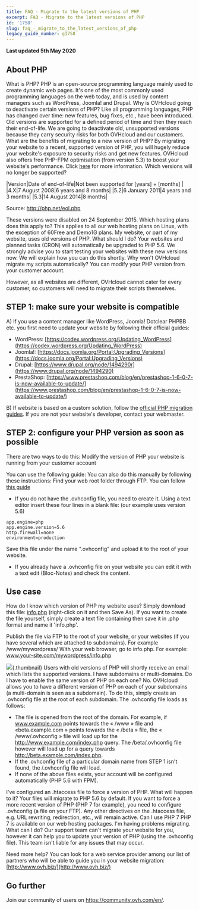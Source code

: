 ```yaml
---
title: FAQ - Migrate to the latest versions of PHP
excerpt: FAQ - Migrate to the latest versions of PHP
id: '1758'
slug: faq_-_migrate_to_the_latest_versions_of_php
legacy_guide_number: g1758
---
```


**Last updated 5th May 2020**

## About PHP

What is PHP?
PHP is an open-source programming language mainly used to create dynamic web pages.
It's one of the most commonly used programming languages on the web today, and is used by content managers such as WordPress, Joomla! and Drupal.
Why is OVHcloud going to deactivate certain versions of PHP?
Like all programming languages, PHP has changed over time: new features, bug fixes, etc., have been introduced. Old versions are supported for a defined period of time and then they reach their end-of-life. We are going to deactivate old, unsupported versions because they carry security risks for both OVHcloud and our customers.
What are the benefits of migrating to a new version of PHP?
By migrating your website to a recent, supported version of PHP, you will hugely reduce your website's exposure to security risks and get new features.
OVHcloud also offers free PHP-FPM optimisation (from version 5.3) to boost your website's performance. Click [here](../enable_php_optimisation_with_ovh_web_hosting/) for more information.
Which versions will no longer be supported?

|Version|Date of end-of-life|Not been supported for [years] + [months] |
|4.X|7 August 2008|6 years and 8 months|
|5.2|6 January 2011|4 years and 3 months|
|5.3|14 August 2014|8 months|


Source: http://php.net/eol.php

These versions were disabled on 24 September 2015.
Which hosting plans does this apply to?
This applies to all our web hosting plans on Linux, with the exception of 60Free and Demo1G plans.
My website, or part of my website, uses old versions of PHP. What should I do?
Your websites and planned tasks (CRON) will automatically be upgraded to PHP 5.6.
We strongly advise you to start testing your websites with these new versions now. We will explain how you can do this shortly.
Why won't OVHcloud migrate my scripts automatically?
You can modify your PHP version from your customer account. 

However, as all websites are different, OVHcloud cannot cater for every customer, so customers will need to migrate their scripts themselves.


## STEP 1: make sure your website is compatible
A) If you use a content manager like WordPress, Joomla! Dotclear PHPBB etc. you first need to update your website by following their official guides:

- WordPress: [https://codex.wordpress.org/Updating_WordPress](https://codex.wordpress.org/Updating_WordPress)
- Joomla!: [https://docs.joomla.org/Portal:Upgrading_Versions](https://docs.joomla.org/Portal:Upgrading_Versions)
- Drupal: [https://www.drupal.org/node/1494290r](https://www.drupal.org/node/1494290)
- PrestaShop: [https://www.prestashop.com/blog/en/prestashop-1-6-0-7-is-now-available-to-update/](https://www.prestashop.com/blog/en/prestashop-1-6-0-7-is-now-available-to-update/)


B) If website is based on a custom solution, follow the [official PHP migration guides](http://php.net/manual/en/appendices.php).
If you are not your website's developer, contact your webmaster.


## STEP 2: configure your PHP version as soon as possible
There are two ways to do this:
Modify the version of PHP your website is running from your customer account

You can use the following guide:
[]({legacy}1999)
You can also do this manually by following these instructions:
Find your web root folder through FTP. You can follow [this guide](../web_hosting_filezilla_user_guide/)


- If you do not have the .ovhconfig file, you need to create it. Using a text editor insert these four lines in a blank file: (our example uses version 5.6)


```
app.engine=php
app.engine.version=5.6
http.firewall=none
environment=production
```

Save this file under the name ".ovhconfig" and upload it to the root of your website.  


- If you already have a .ovhconfig file on your website you can edit it with a text edit (Bloc-Notes) and check the content. 


## Use case
How do I know which version of PHP my website uses?
Simply download this file: [info.php](https://www.ovh.com/fr/documents/info.php) (right-click on it and then Save As).
If you want to create the file yourself, simply create a text file containing <?php phpinfo(); ?> then save it in .php format and name it 'info.php'.

Publish the file via FTP to the root of your website, or your websites (if you have several which are attached to subdomains). For example /www/mywordpress/
With your web browser, go to info.php. For example: www.your-site.com/mywordpress/info.php

![](images/img_2601.jpg){.thumbnail}
Users with old versions of PHP will shortly receive an email which lists the supported versions.
I have subdomains or multi-domains. Do I have to enable the same version of PHP on each one?
No. OVHcloud allows you to have a different version of PHP on each of your subdomains (a multi-domain is seen as a subdomain).
To do this, simply create an .ovhconfig file at the root of each subdomain. The .ovhconfig file loads as follows:


- The file is opened from the root of the domain. For example, if www.example.com points towards the « /www » file and «beta.example.com » points towards the « /beta » file, the « /www/.ovhconfig » file will load up for the http://www.example.com/index.php query. The /beta/.ovhconfig file however will load up for a query towards http://beta.example.com/index.php.
- If the .ovhconfig file of a particular domain name from STEP 1 isn't found, the /.ovhconfig file will load.
- If none of the above files exists, your account will be configured automatically (PHP 5.6 with FPM).


I've configured an .htaccess file to force a version of PHP. What will happen to it?
Your files will migrate to PHP 5.6 by default. If you want to force a more recent version of PHP (PHP 7 for example), you need to configure .ovhconfig (a file on your FTP).
Any other directives on the .htaccess file, e.g. URL rewriting, redirection, etc., will remain active.
 Can I use PHP 7
PHP 7 is available on our web hosting packages.
I'm having problems migrating. What can I do?
Our support team can't migrate your website for you, however it can help you to update your version of PHP (using the .ovhconfig file). This team isn't liable for any issues that may occur.

Need more help? You can look for a web service provider among our list of partners who will be able to guide you in your website migration: [http://www.ovh.biz/](http://www.ovh.biz/)

## Go further

Join our community of users on <https://community.ovh.com/en/>.
